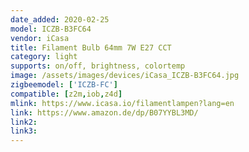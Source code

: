 ```yaml
---
date_added: 2020-02-25
model: ICZB-B3FC64
vendor: iCasa
title: Filament Bulb 64mm 7W E27 CCT
category: light
supports: on/off, brightness, colortemp
image: /assets/images/devices/iCasa_ICZB-B3FC64.jpg
zigbeemodel: ['ICZB-FC']
compatible: [z2m,iob,z4d]
mlink: https://www.icasa.io/filamentlampen?lang=en
link: https://www.amazon.de/dp/B07YYBL3MD/
link2: 
link3: 
---
```

